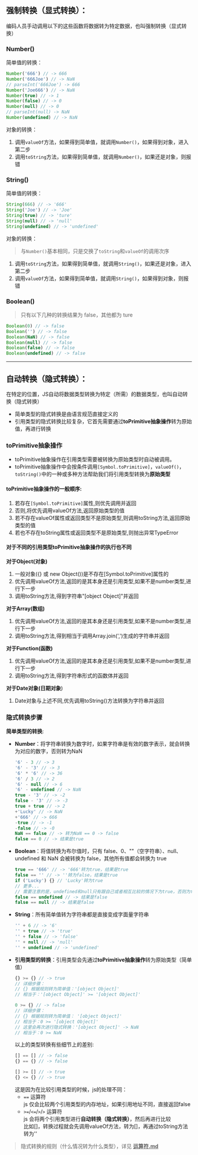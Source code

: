 ## 强制转换（显式转换）：
编码人员手动调用以下的这些函数将数据转为特定数据，也叫强制转换（显式转换）

### Number()
简单值的转换：
```js
Number('666') // -> 666
Number('666Joe') // -> NaN
// parseInt('666Joe') -> 666
Number('Joe666') // -> NaN
Number(true) // -> 1
Number(false) // -> 0
Number(null) // -> 0
// parseInt(null) -> NaN
Number(undefined) // -> NaN
```
对象的转换：
1. 调用`valueOf`方法，如果得到简单值，就调用`Number()`，如果得到对象，进入第二步
2. 调用`toString`方法，如果得到简单值，就调用`Number()`，如果还是对象，则报错

### String()
简单值的转换：
```js
String(666) // -> '666'
String('Joe') // -> 'Joe'
String(true) // -> 'ture'
String(null) // -> 'null'
String(undefined) // -> 'undefined'
```
对象的转换：
> 与`Number()`基本相同，只是交换了`toString`和`valueOf`的调用次序
1. 调用`toString`方法，如果得到简单值，就调用`String()`，如果还是对象，进入第二步
2. 调用`valueOf`方法，如果得到简单值，就调用`String()`，如果得到对象，则报错

### Boolean()
> 只有以下几种的转换结果为 false，其他都为 ture
```js
Boolean(0) // -> false
Boolean('') // -> false
Boolean(NaN) // -> false
Boolean(null) // -> false
Boolean(false) // -> false
Boolean(undefined) // -> false
```
---
## 自动转换（隐式转换）：
在特定的位置，JS自动将数据类型转换为特定（所需）的数据类型，也叫自动转换（隐式转换）  

- 简单类型的隐式转换是由语言规范直接定义的  
- 引用类型的隐式转换比较复杂，它首先需要通过**toPrimitive抽象操作**转为原始值，再进行转换  

### toPrimitive抽象操作
- toPrimitive抽象操作在引用类型需要被转换为原始类型时自动被调用。
- toPrimitive抽象操作中会按条件调用`[Symbol.toPrimitive]`，`valueOf()`，`toString()`中的一种或多种方法帮助我们将引用类型转换为**原始类型**

#### toPrimitive抽象操作的一般顺序:
1. 若存在`[Symbol.toPrimitive]`属性,则优先调用并返回
2. 否则,将优先调用valueOf方法,返回原始类型的值
3. 若不存在valueOf属性或返回类型不是原始类型,则调用toString方法,返回原始类型的值
4. 若也不存在toString属性或返回类型不是原始类型,则抛出异常TypeError

#### 对于不同的引用类型toPrimitive抽象操作的执行也不同
**对于Object(对象)**
1. 一般对象({} 或 new Object())是不存在[Symbol.toPrimitive]属性的
2. 优先调用valueOf方法,返回的是其本身还是引用类型,如果不是number类型,进行下一步
3. 调用toString方法,得到字符串"[object Object]"并返回

**对于Array(数组)**
1. 优先调用valueOf方法,返回的是其本身还是引用类型,如果不是number类型,进行下一步
2. 调用toString方法,得到相当于调用Array.join(',')生成的字符串并返回

**对于Function(函数)**
1. 优先调用valueOf方法,返回的是其本身还是引用类型,如果不是number类型,进行下一步
2. 调用toString方法,得到字符串形式的函数体并返回

**对于Date对象(日期对象**)
1. Date对象与上述不同,优先调用toString()方法转换为字符串并返回

### 隐式转换步骤
**简单类型的转换**:
- **Number**：将字符串转换为数字时，如果字符串是有效的数字表示，就会转换为对应的数字，否则转为NaN
    ```js
    '6' - 3 // -> 3
    '6' - '3' // -> 3
    '6' * '6' // -> 36
    '6' / 3 // -> 2
    '6' - null // -> 6
    '6' - undefined // -> NaN
    true - '3' // -> -2
    false - '3' // -> -3
    true + true // -> 2
    +'Lucky' // -> NaN
    +'666' // -> 666
    -true // -> -1
    -false // -> -0
    NaN == false // -> 转为NaN == 0 -> false
    false == 0 // -> 结果是true
    ```
- **Boolean**：将值转换为布尔值时，只有 false、0、""（空字符串）、null、undefined 和 NaN 会被转换为 false，其他所有值都会转换为 true
    ```js
    true == '666' // -> '666'转为true，结果是true
    false == '' // -> ''转为false，结果是true
    if ('Lucky') {} // 'Lucky'转为true
    // 更多...
    // 需要注意的是，undefined和null只有跟自己或者相互比较的情况下为true，否则为false
    false == undefined // -> 结果是false
    false == null // -> 结果是false
    ```
- **String**：所有简单值转为字符串都是直接变成字面量字符串
    ```js
    '' + 6 // -> '6'
    '' + true // -> 'true'
    '' + false // -> 'false'
    '' + null // -> 'null'
    '' + undefined // -> 'undefined'
    ```
- **引用类型的转换**：引用类型会先通过**toPrimitive抽象操作**转为原始类型（简单值）
    ```js
    {} >= {} // -> true
    // 详细步骤：
    // {} 根据规则转为简单值：'[object Object]'
    // 相当于：'[object Object]' >= '[object Object]'

    0 >= {} // -> false
    // 详细步骤：
    // {} 根据规则转为简单值： '[object Object]'
    // 相当于：0 >= '[object Object]'
    // 这里会再次进行隐式转换：'[object Object]' -> NaN
    // 相当于：0 >= NaN
    ```
    以上的类型转换有些细节上的差别:
     ```js
     [] == [] // -> false
     {} == {} // -> false

     [] >= [] // -> true
     {} <= {} // -> true
     ```
     这是因为在比较引用类型的时候，js的处理不同：
     - `==` 运算符  
        js 仅会比较两个引用类型的内存地址，如果引用地址不同，直接返回false
     - `>=`/`<=`/`>`/`>` 运算符  
        js 会将两个引用类型进行**自动转换（隐式转换）**，然后再进行比较  
        比如[]，转换过程就会先调用valueOf方法，转为[]，再通过toString方法转为''


> 隐式转换的规则（什么情况转为什么类型），详见 <u>**运算符.md**</u>

